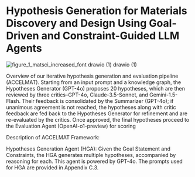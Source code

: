 # Hypothesis Generation for Materials Discovery and Design Using Goal-Driven and Constraint-Guided LLM Agents
![figure_1_matsci_increased_font drawio (1) drawio (1)](https://github.com/user-attachments/assets/d2c2c1c7-a5e4-4c79-8696-822a2d5c31e5)

Overview of our iterative hypothesis generation and evaluation pipeline (ACCELMAT). Starting from an input 
prompt and a knowledge graph, the Hypotheses Generator (GPT-4o) proposes 20 hypotheses, which are then
reviewed by three critics–GPT-4o, Claude-3.5-Sonnet, and Gemini-1.5-Flash. Their feedback is consolidated
by the Summarizer (GPT-4o); if unanimous agreement is not reached, the hypotheses along with critic feedback
are fed back to the Hypotheses Generator for refinement and are re-evaluated by the critics. Once approved,
the final hypotheses proceed to the Evaluation Agent (OpenAI-o1-preview) for scoring

Description of ACCELMAT Framework:

Hypotheses Generation Agent (HGA): Given the Goal Statement and Constraints, the HGA generates multiple hypotheses, accompanied by reasoning for each. This agent is
powered by GPT-4o. The prompts used for HGA are provided in Appendix C.3.
